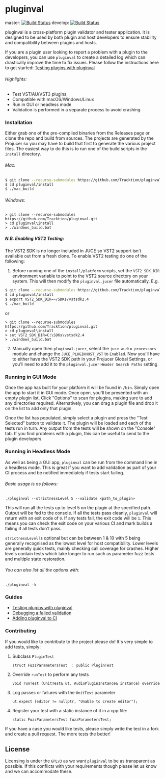 # pluginval
master: [![Build Status](https://travis-ci.org/Tracktion/pluginval.svg?branch=master)](https://travis-ci.org/Tracktion/pluginval)
develop: [![Build Status](https://travis-ci.org/Tracktion/pluginval.svg?branch=develop)](https://travis-ci.org/Tracktion/pluginval)

pluginval is a cross-platform plugin validator and tester application. It is designed to be used by both plugin and host developers to ensure stability and compatibility between plugins and hosts.

If you are a plugin user looking to report a problem with a plugin to the developers, you can use `pluginval` to create a detailed log which can drastically improve the time to fix issues. Please follow the instructions here to get started: [Testing plugins with pluginval](<docs/Testing plugins with pluginval.md>)


###### Highlights:
  - Test VST/AU/VST3 plugins
  - Compatible with macOS/Windows/Linux
  - Run in GUI or headless mode
  - Validation is performed in a separate process to avoid crashing


### Installation

Either grab one of the pre-compiled binaries from the Releases page or clone the repo and build from sources.
The projects are generated by the Projucer so you may have to build that first to generate the various project files. The easiest way to do this is to run one of the build scripts in the `install` directory.
###### _Mac:_
```sh
$ git clone --recurse-submodules https://github.com/Tracktion/pluginval.git
$ cd pluginval/install
$ ./mac_build
```
###### _Windows:_
```shell
> git clone --recurse-submodules https://github.com/Tracktion/pluginval.git
> cd pluginval\install
> ./windows_build.bat
```


##### N.B. Enabling VST2 Testing:
The VST2 SDK is no longer included in JUCE so VST2 support isn't available out from a fresh clone. To enable VST2 testing do one of the following:
1. Before running one of the `install/platform` scripts, set the `VST2_SDK_DIR` environment variable to point to the VST2 source directory on your system. This will then modify the `pluginval.jucer` file automatically. E.g.
```sh
$ git clone --recurse-submodules https://github.com/Tracktion/pluginval.git
$ cd pluginval/install
$ export VST2_SDK_DIR=~/SDKs/vstsdk2.4
$ ./mac_build
```
or
```shell
> git clone --recurse-submodules https://github.com/Tracktion/pluginval.git
> cd pluginval\install
> set VST2_SDK_DIR=C:\SDKs\vstsdk2.4
> ./windows_build.bat
```

2. Manually open then `pluginval.jucer`, select the `juce_audio_processors` module and change the `JUCE_PLUGINHOST_VST` to `Enabled`.
Now you'll have to either have the VST2 SDK path in your Projucer Global Settings, or you'll need to add it to the `pluginval.jucer` `Header Search Paths` setting.


### Running in GUI Mode
Once the app has built for your platform it will be found in `/bin`. Simply open the app to start it in GUI mode. Once open, you'll be presented with an empty plugin list. Click "Options" to scan for plugins, making sure to add any directories required.
Alternatively, you can drag a plugin file and drop it on the list to add only that plugin.

Once the list has populated, simply select a plugin and press the "Test Selected" button to validate it. The plugin will be loaded and each of the tests run in turn. Any output from the tests will be shown on the "Console" tab.
If you find problems with a plugin, this can be useful to send to the plugin developers.

### Running in Headless Mode
As well as being a GUI app, `pluginval` can be run from the command line in a headless mode.
This is great if you want to add validation as part of your CI process and be notified immediately if tests start failing.

###### Basic usage is as follows:
```
./pluginval --strictnessLevel 5 --validate <path_to_plugin>
```
This will run all the tests up to level 5 on the plugin at the specified path.
Output will be fed to the console.
If all the tests pass cleanly, `pluginval` will return with an exit code of `0`. If any tests fail, the exit code will be `1`.
This means you can check the exit code on your various CI and mark builds a failing if all tests don't pass.

`strictnessLevel` is optional but can be between 1 & 10 with 5 being generally recognised as the lowest level for host compatibility. Lower levels are generally quick tests, mainly checking call coverage for crashes. Higher levels contain tests which take longer to run such as parameter fuzz tests and multiple state restoration.

###### You can also list all the options with:
```
./pluginval -h
```

### Guides
 - [Testing plugins with pluginval](<docs/Testing plugins with pluginval.md>)
 - [Debugging a failed validation](<docs/Debugging a failed validation.md>)
 - [Adding pluginval to CI](<docs/Adding pluginval to CI.md>)

### Contributing
If you would like to contribute to the project please do! It's very simple to add tests, simply:
1) Subclass `PluginTest`
    ```
    struct FuzzParametersTest  : public PluginTest
    ```
2) Override `runTest` to perform any tests
    ```
    void runTest (UnitTest& ut, AudioPluginInstance& instance) override
    ```
3) Log passes or failures with the `UnitTest` parameter
    ```
    ut.expect (editor != nullptr, "Unable to create editor");
    ```
4) Register your test with a static instance of it in a cpp file:
   ```
   static FuzzParametersTest fuzzParametersTest;
   ```

If you have a case you would like tests, please simply write the test in a fork and create a pull request. The more tests the better!

License
----

Licensing is under the `GPLv3` as we want `pluginval` to be as transparent as possible. If this conflicts with your requirements though please let us know and we can accommodate these.
